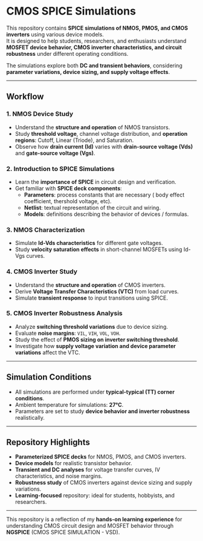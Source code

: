 # CMOS SPICE Simulations

This repository contains **SPICE simulations of NMOS, PMOS, and CMOS inverters** using various device models.  
It is designed to help students, researchers, and enthusiasts understand **MOSFET device behavior, CMOS inverter characteristics, and circuit robustness** under different operating conditions.

The simulations explore both **DC and transient behaviors**, considering **parameter variations, device sizing, and supply voltage effects**. 

---

## Workflow

### 1. NMOS Device Study
- Understand the **structure and operation** of NMOS transistors.
- Study **threshold voltage**, channel voltage distribution, and **operation regions**: Cutoff, Linear (Triode), and Saturation.
- Observe how **drain current (Id)** varies with **drain-source voltage (Vds)** and **gate-source voltage (Vgs)**.

### 2. Introduction to SPICE Simulations
- Learn the **importance of SPICE** in circuit design and verification.
- Get familiar with **SPICE deck components**:
  - **Parameters**: process constants that are necessary ( body effect coefficient, thershold voltage, etc).
  - **Netlist**: textual representation of the circuit and wiring.
  - **Models**: definitions describing the behavior of devices / formulas.

### 3. NMOS Characterization
- Simulate **Id-Vds characteristics** for different gate voltages.
- Study **velocity saturation effects** in short-channel MOSFETs using Id-Vgs curves.

### 4. CMOS Inverter Study
- Understand the **structure and operation** of CMOS inverters.
- Derive **Voltage Transfer Characteristics (VTC)** from load curves.
- Simulate **transient response** to input transitions using SPICE.

### 5. CMOS Inverter Robustness Analysis
- Analyze **switching threshold variations** due to device sizing.
- Evaluate **noise margins**: `VIL`, `VIH`, `VOL`, `VOH`.
- Study the effect of **PMOS sizing on inverter switching threshold**.
- Investigate how **supply voltage variation and device parameter variations** affect the VTC.

---

## Simulation Conditions

- All simulations are performed under **typical-typical (TT) corner conditions**.
- Ambient temperature for simulations: **27°C**.
- Parameters are set to study **device behavior and inverter robustness** realistically.

---

## Repository Highlights

- **Parameterized SPICE decks** for NMOS, PMOS, and CMOS inverters.
- **Device models** for realistic transistor behavior.
- **Transient and DC analyses** for voltage transfer curves, IV characteristics, and noise margins.
- **Robustness study** of CMOS inverters against device sizing and supply variations.
- **Learning-focused** repository: ideal for students, hobbyists, and researchers.

---

This repository is a reflection of my **hands-on learning experience** for understanding CMOS circuit design and MOSFET behavior through **NGSPICE** (CMOS SPICE SIMULATION - VSD).
